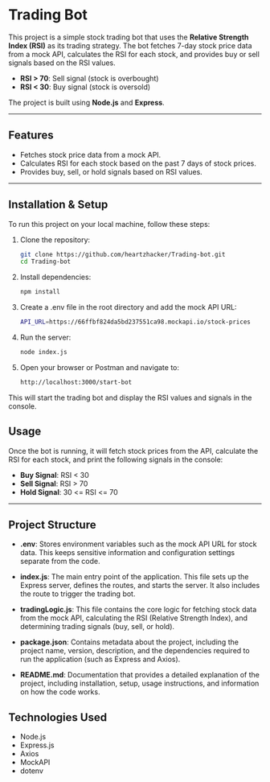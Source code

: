 # Trading Bot

This project is a simple stock trading bot that uses the **Relative Strength Index (RSI)** as its trading strategy. The bot fetches 7-day stock price data from a mock API, calculates the RSI for each stock, and provides buy or sell signals based on the RSI values.

- **RSI > 70**: Sell signal (stock is overbought)
- **RSI < 30**: Buy signal (stock is oversold)

The project is built using **Node.js** and **Express**.

---

## Features

- Fetches stock price data from a mock API.
- Calculates RSI for each stock based on the past 7 days of stock prices.
- Provides buy, sell, or hold signals based on RSI values.

---

## Installation & Setup

To run this project on your local machine, follow these steps:

1. Clone the repository:

   ```bash
   git clone https://github.com/heartzhacker/Trading-bot.git
   cd Trading-bot
2. Install dependencies:

   ```bash
   npm install
3. Create a .env file in the root directory and add the mock API URL:

   ```bash
   API_URL=https://66ffbf824da5bd237551ca98.mockapi.io/stock-prices
4. Run the server:
   ```bash
   node index.js
5. Open your browser or Postman and navigate to:

   ```bash
   http://localhost:3000/start-bot

This will start the trading bot and display the RSI values and signals in the console.
   
   
## Usage

Once the bot is running, it will fetch stock prices from the API, calculate the RSI for each stock, and print the following signals in the console:

- **Buy Signal**: RSI < 30
- **Sell Signal**: RSI > 70
- **Hold Signal**: 30 <= RSI <= 70

---

## Project Structure


- **.env**: Stores environment variables such as the mock API URL for stock data. This keeps sensitive information and configuration settings separate from the code.
  
- **index.js**: The main entry point of the application. This file sets up the Express server, defines the routes, and starts the server. It also includes the route to trigger the trading bot.

- **tradingLogic.js**: This file contains the core logic for fetching stock data from the mock API, calculating the RSI (Relative Strength Index), and determining trading signals (buy, sell, or hold).

- **package.json**: Contains metadata about the project, including the project name, version, description, and the dependencies required to run the application (such as Express and Axios).

- **README.md**: Documentation that provides a detailed explanation of the project, including installation, setup, usage instructions, and information on how the code works.


## Technologies Used

- Node.js
- Express.js
- Axios
- MockAPI
- dotenv



